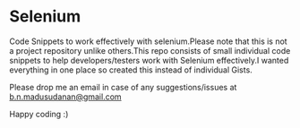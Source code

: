 Selenium
========

Code Snippets to work effectively with selenium.Please note that this is not a project repository unlike others.This repo consists of small individual code snippets to help developers/testers work with Selenium effectively.I wanted everything in one place so created this instead of individual Gists.

Please drop me an email in case of any suggestions/issues at b.n.madusudanan@gmail.com

Happy coding :)

